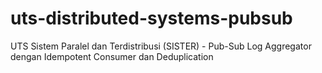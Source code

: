 # uts-distributed-systems-pubsub
UTS Sistem Paralel dan Terdistribusi (SISTER) - Pub-Sub Log Aggregator dengan Idempotent Consumer dan Deduplication

